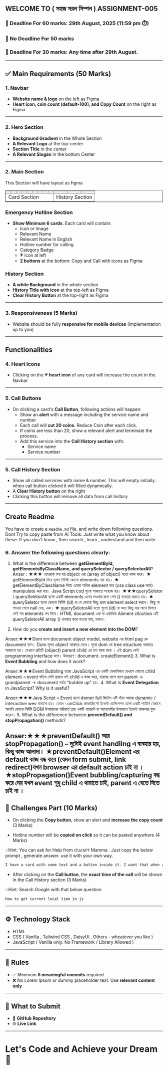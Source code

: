 ## WELCOME TO ( সহজ সরল সিম্পল ) ASSIGNMENT-005

### 📅 Deadline For 60 marks: 29th August, 2025 (11:59 pm ⏱️)

### 📅 No Deadline For 50 marks

### 📅 Deadline For 30 marks: Any time after 29th August.

---

## ✅ Main Requirements (50 Marks)

### 1. Navbar

- **Website name & logo** on the left as Figma
- **Heart icon, coin count (default-100), and Copy Count** on the right as Figma

---

### 2. Hero Section

- **Background Gradient** in the Whole Section
- **A Relevant Logo** at the top-center
- **Section Title** in the center
- **A Relevant Slogan** in the bottom Center

---

### 2. Main Section

This Section will have layout as figma

<table border=1 width="100%" cellpadding="50">
<tr>
    <td></td>
    <td></td>
    <td></td>
    <td></td>
    <td></td>
    <td></td>
    <td></td>
    <td></td>
    <td></td>
    <td></td>
    <td></td>
    <td></td>
 </tr>
 <tr>
    <td colspan=9 >Card Section</td>
    <td colspan=3>History Section</td>
 </tr>
</table>

### Emergency Hotline Section

- **Show Minimum 6 cards**. Each card will contain:
  - Icon or Image
  - Relevant Name
  - Relevant Name in English
  - Hotline number for calling
  - Category Badge
  - 💗 icon at left
  - **2 buttons** at the bottom: Copy and Call with icons as Figma

### History Section

- **A white Background** in the whole section
- **History Title with icon** at the top-left as Figma
- **Clear History Button** at the top-right as Figma

---

### 3. Responsiveness (5 Marks)

- Website should be fully **responsive for mobile devices** (implementation up to you)

---

## Functionalities

### 4. Heart Icons

- Clicking on the 💗 **heart icon** of any card will increase the count in the Navbar

---

### 5. Call Buttons

- On clicking a card's **Call Button**, following actions will happen:
  - Show an **alert** with a message including the service name and number
  - Each call will **cut 20 coins**. Reduce Coin after each click.
  - If coins are less than 20, show a relevant alert and terminate the process.
  - Add this service into the **Call History section** with:
    - Service name
    - Service number

---

### 5. Call History Section

- Show all called services with name & number. This will empty initially. when call button clicked it will filled dynamically.
- A **Clear History button** on the right
- Clicking this button will remove all data from call history

---

## Create Readme

You have to create a `Readme.md` file. and write down following questions. Dont Try to copy paste from AI Tools. Just write what you know about these. If you don't know , then search , learn , understand and then write.

### 6. Answer the following questions clearly:

1. What is the difference between **getElementById, getElementsByClassName, and querySelector / querySelectorAll**?
Anser : ★★★  এদেরকে বলা হয় object  এরা (array of object)  মতো কাজ করে। 
★ getElementById  দিয়ে মূলত  নিদিষ্ট কোনো elements দরা যায়। 
★ getElementByClassName দিয়ে একের অধিক element দরে (css   class use করে) manipulate করা যায়। Java Script cod গুলো সাজাতে সহোজ হয়।
★★★querySeletor  / querySeletorAll হলো একটি elements এদের লওখার জন্য শেষ () ব্যবহার করতে হয়। 
★ querySeletor হলো কোনো নিদিষ্ট (id) বা যে কোনো কিছু  প্রথম element  select  করবে। কিছু না পাওয়া গেলে nall দেয়, এক। 
★ querySeletorAll যতো গুলো (id)  বা অন্য কিছু যার সাথে মিলবে সেই সব elements সব নিবে।  HTML document এক বা একাধিক Aliment clloction   এটি querySeletorAll array () ব্যবহার করে পাওয়া যায়, ডাবল।


2. How do you **create and insert a new element into the DOM**?

Anser:★★★Dom হলো document  object model,  website এর html pag কে document বলে। Dom মূলত  object আকারে দেখে। 
      পুরো dom কে tree structure আকারে সাজানো হয়। যেখানে প্রতিটি (object) parent child  এর মত কাজ করে । এই dom কেই 
      programming interface বলে। উদাহরণ : document. createElement()
3. What is **Event Bubbling** and how does it work?

Anser:★★★Event Bubbling হচ্ছে JavaScript এর একটি মেকানিজম যেখানে কোনো child element এ event ঘটলে সেটা
       প্রথমে ওই child এ কাজ করে, তারপর ধাপে ধাপে parent → grandparent → document পর্যন্ত “bubble up” হয়।
4. What is **Event Delegation** in JavaScript? Why is it useful?

Anser:★★★Java Script  এ Event হলো domer full জিনিস এটি দাঁড়া আমরা dynamic / interactive wev বানানো হয়। যেমন : onClick 
জাভাস্ক্রিপ্টে ইভেন্ট ডেলিগেশন হলো একটি প্যাটার্ন যেখানে আপনি কোনো নির্দিষ্ট DOM উপাদানের পরিবর্তে তার একটি প্যারেন্ট বা অ্যানসেস্টর উপাদানে ইভেন্ট হ্যান্ডলার যুক্ত করেন।
5. What is the difference between **preventDefault() and stopPropagation()** methods?

Anser:★★★preventDefault() আর stopPropagation() – দুটোই event handling এ ব্যবহার হয়, কিন্তু কাজ আলাদা।
★preventDefault()Element এর default কাজ বন্ধ করে (যেমন form submit, link redirect)যখন browser এর default action চাই না ।
★stopPropagation()Event bubbling/capturing বন্ধ করে দেয় যখন event শুধু child এ থামাতে চাই, parent এ যেতে দিতে চাই না ।
---

## 🧪 Challenges Part (10 Marks)

- On clicking the **Copy button**, show an alert and **increase the copy count** (3 Marks)

- Hotline number will be **copied on click** so it can be pasted anywhere (4 Marks)

💡Hint: You can ask for Help from `ChatGPT` Mamma . Just copy the below prompt , generate answer. use it with your own way.

```bash
I have a card with some text and a button inside it. I want that when a user clicks the button, some specific text from the card is copied to the clipboard using JavaScript. Please provide the code and explain it step by step.
```

- After clicking on the **Call button**, the **exact time of the call** will be shown in the Call History section (3 Marks)

💡Hint: Search Google with that below question

```bash
How to get current local time in js
```

---

## ⚙️ Technology Stack

- HTML
- CSS ( Vanilla , Tailwind CSS , DaisyUI , Others - wheatever you like )
- JavaScript ( Vanilla only. No Framework / Library Allowed )

---

## 📌 Rules

- ✅ Minimum **5 meaningful commits** required
- ❌ No Lorem Ipsum or dummy placeholder text. Use **relevant content only**

---

## 🔗 What to Submit

- 📂 **GitHub Repository**
- 🌐 **Live Link**

---

# Let's Code and Achieve your Dream 🎯